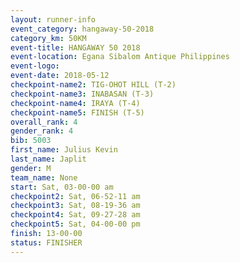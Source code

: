 ```yaml
---
layout: runner-info 
event_category: hangaway-50-2018 
category_km: 50KM 
event-title: HANGAWAY 50 2018 
event-location: Egana Sibalom Antique Philippines 
event-logo: 
event-date: 2018-05-12 
checkpoint-name2: TIG-OHOT HILL (T-2) 
checkpoint-name3: INABASAN (T-3) 
checkpoint-name4: IRAYA (T-4) 
checkpoint-name5: FINISH (T-5) 
overall_rank: 4
gender_rank: 4
bib: 5003
first_name: Julius Kevin
last_name: Japlit
gender: M
team_name: None
start: Sat, 03-00-00 am
checkpoint2: Sat, 06-52-11 am
checkpoint3: Sat, 08-19-36 am
checkpoint4: Sat, 09-27-28 am
checkpoint5: Sat, 04-00-00 pm
finish: 13-00-00
status: FINISHER
---
```

